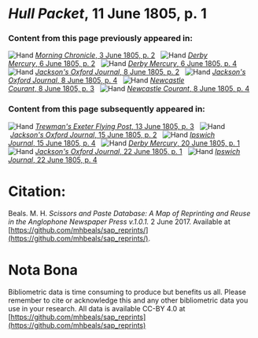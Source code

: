 # *Hull Packet*, 11 June 1805, p. 1  
  
### Content from this page previously appeared in:  
![Hand](http://scissorsandpaste.net/wp-content/uploads/2017/06/smallhandpointer.png) [*Morning Chronicle*, 3 June 1805, p. 2](https://mhbeals.github.io/sap_html/Morning-Chronicle/Morning-Chronicle-3-June-1805-p-2)  
![Hand](http://scissorsandpaste.net/wp-content/uploads/2017/06/smallhandpointer.png) [*Derby Mercury*, 6 June 1805, p. 2](https://mhbeals.github.io/sap_html/Derby-Mercury/Derby-Mercury-6-June-1805-p-2)  
![Hand](http://scissorsandpaste.net/wp-content/uploads/2017/06/smallhandpointer.png) [*Derby Mercury*, 6 June 1805, p. 4](https://mhbeals.github.io/sap_html/Derby-Mercury/Derby-Mercury-6-June-1805-p-4)  
![Hand](http://scissorsandpaste.net/wp-content/uploads/2017/06/smallhandpointer.png) [*Jackson's Oxford Journal*, 8 June 1805, p. 2](https://mhbeals.github.io/sap_html/Jackson's-Oxford-Journal/Jackson's-Oxford-Journal-8-June-1805-p-2)  
![Hand](http://scissorsandpaste.net/wp-content/uploads/2017/06/smallhandpointer.png) [*Jackson's Oxford Journal*, 8 June 1805, p. 4](https://mhbeals.github.io/sap_html/Jackson's-Oxford-Journal/Jackson's-Oxford-Journal-8-June-1805-p-4)  
![Hand](http://scissorsandpaste.net/wp-content/uploads/2017/06/smallhandpointer.png) [*Newcastle Courant*, 8 June 1805, p. 3](https://mhbeals.github.io/sap_html/Newcastle-Courant/Newcastle-Courant-8-June-1805-p-3)  
![Hand](http://scissorsandpaste.net/wp-content/uploads/2017/06/smallhandpointer.png) [*Newcastle Courant*, 8 June 1805, p. 4](https://mhbeals.github.io/sap_html/Newcastle-Courant/Newcastle-Courant-8-June-1805-p-4)  
  
### Content from this page subsequently appeared in:  
![Hand](http://scissorsandpaste.net/wp-content/uploads/2017/06/smallhandpointer.png) [*Trewman's Exeter Flying Post*, 13 June 1805, p. 3](https://mhbeals.github.io/sap_html/Trewman's-Exeter-Flying-Post/Trewman's-Exeter-Flying-Post-13-June-1805-p-3)  
![Hand](http://scissorsandpaste.net/wp-content/uploads/2017/06/smallhandpointer.png) [*Jackson's Oxford Journal*, 15 June 1805, p. 2](https://mhbeals.github.io/sap_html/Jackson's-Oxford-Journal/Jackson's-Oxford-Journal-15-June-1805-p-2)  
![Hand](http://scissorsandpaste.net/wp-content/uploads/2017/06/smallhandpointer.png) [*Ipswich Journal*, 15 June 1805, p. 4](https://mhbeals.github.io/sap_html/Ipswich-Journal/Ipswich-Journal-15-June-1805-p-4)  
![Hand](http://scissorsandpaste.net/wp-content/uploads/2017/06/smallhandpointer.png) [*Derby Mercury*, 20 June 1805, p. 1](https://mhbeals.github.io/sap_html/Derby-Mercury/Derby-Mercury-20-June-1805-p-1)  
![Hand](http://scissorsandpaste.net/wp-content/uploads/2017/06/smallhandpointer.png) [*Jackson's Oxford Journal*, 22 June 1805, p. 1](https://mhbeals.github.io/sap_html/Jackson's-Oxford-Journal/Jackson's-Oxford-Journal-22-June-1805-p-1)  
![Hand](http://scissorsandpaste.net/wp-content/uploads/2017/06/smallhandpointer.png) [*Ipswich Journal*, 22 June 1805, p. 4](https://mhbeals.github.io/sap_html/Ipswich-Journal/Ipswich-Journal-22-June-1805-p-4)  


# Citation: 

Beals. M. H. *Scissors and Paste Database: A Map of Reprinting and Reuse in the Anglophone Newspaper Press v.1.0.1.* 2 June 2017. Available at [https://github.com/mhbeals/sap_reprints/](https://github.com/mhbeals/sap_reprints/). 

# Nota Bona

Bibliometric data is time consuming to produce but benefits us all. Please remember to cite or acknowledge this and any other bibliometric data you use in your research. All data is available CC-BY 4.0 at [https://github.com/mhbeals/sap_reprints](https://github.com/mhbeals/sap_reprints)